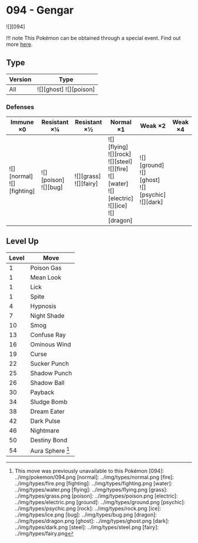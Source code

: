 # 094 - Gengar
![][094]

!!! note
    This Pokémon can be obtained through a special event. Find out more [here](../../special_events/#gengar).

## Type

Version | Type
---     | ---
All     | ![][ghost]  ![][poison]

### Defenses

Immune ×0                        | Resistant ×¼                | Resistant ×½                 | Normal ×1                                                                                                         | Weak ×2                                                    | Weak ×4
---                              | ---                         | ---                          | ---                                                                                                               | ---                                                        | ---
![][normal]<br>![][fighting]<br> | ![][poison]<br>![][bug]<br> | ![][grass]<br>![][fairy]<br> | ![][flying]<br>![][rock]<br>![][steel]<br>![][fire]<br>![][water]<br>![][electric]<br>![][ice]<br>![][dragon]<br> | ![][ground]<br>![][ghost]<br>![][psychic]<br>![][dark]<br> | &nbsp;

## Level Up

Level | Move
---   | ---
1     | Poison Gas
1     | Mean Look
1     | Lick
1     | Spite
4     | Hypnosis
7     | Night Shade
10    | Smog
13    | Confuse Ray
16    | Ominous Wind
19    | Curse
22    | Sucker Punch
25    | Shadow Punch
26    | Shadow Ball
30    | Payback
34    | Sludge Bomb
38    | Dream Eater
42    | Dark Pulse
46    | Nightmare
50    | Destiny Bond
54    | Aura Sphere [^1]

[^1]: This move was previously unavailable to this Pokémon
[094]: ../img/pokemon/094.png
[normal]: ../img/types/normal.png
[fire]: ../img/types/fire.png
[fighting]: ../img/types/fighting.png
[water]: ../img/types/water.png
[flying]: ../img/types/flying.png
[grass]: ../img/types/grass.png
[poison]: ../img/types/poison.png
[electric]: ../img/types/electric.png
[ground]: ../img/types/ground.png
[psychic]: ../img/types/psychic.png
[rock]: ../img/types/rock.png
[ice]: ../img/types/ice.png
[bug]: ../img/types/bug.png
[dragon]: ../img/types/dragon.png
[ghost]: ../img/types/ghost.png
[dark]: ../img/types/dark.png
[steel]: ../img/types/steel.png
[fairy]: ../img/types/fairy.png
